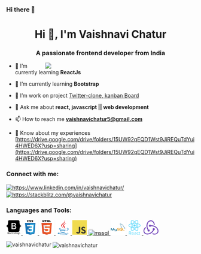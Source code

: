 ### Hi there 👋
<h1 align="center">Hi 👋, I'm Vaishnavi Chatur</h1>
<h3 align="center">A passionate frontend developer from India</h3>
<img width='400px' align='right' src='https://i.pinimg.com/originals/e7/26/c7/e726c74ac081eed50feee1433d12c998.gif'/>

- 🔭 I’m currently learning **ReactJs**

- 🌱 I’m currently learning **Bootstrap**

- 🤝 I’m work on project [Twitter-clone, kanban Board](https://github.com/ashwini286/Twitter-Clone/)

- 💬 Ask me about **react, javascript || web development**

- 📫 How to reach me **vaishnavichatur5@gmail.com**

- 📄 Know about my experiences [https://drive.google.com/drive/folders/15UW92qEQD1Wst9JiREQuTdYui4HWED6X?usp=sharing](https://drive.google.com/drive/folders/15UW92qEQD1Wst9JiREQuTdYui4HWED6X?usp=sharing)

<h3 align="left">Connect with me:</h3>
<p align="left">
<a href="https://linkedin.com/in/https://www.linkedin.com/in/vaishnavichatur/" target="blank"><img align="center" src="https://raw.githubusercontent.com/rahuldkjain/github-profile-readme-generator/master/src/images/icons/Social/linked-in-alt.svg" alt="https://www.linkedin.com/in/vaishnavichatur/" height="30" width="40" /></a>
<a href="https://codesandbox.com/https://stackblitz.com/@vaishnavichatur" target="blank"><img align="center" src="https://raw.githubusercontent.com/rahuldkjain/github-profile-readme-generator/master/src/images/icons/Social/codesandbox.svg" alt="https://stackblitz.com/@vaishnavichatur" height="30" width="40" /></a>
</p>

<h3 align="left">Languages and Tools:</h3>
<p align="left"> <a href="https://getbootstrap.com" target="_blank" rel="noreferrer"> <img src="https://raw.githubusercontent.com/devicons/devicon/master/icons/bootstrap/bootstrap-plain-wordmark.svg" alt="bootstrap" width="40" height="40"/> </a> <a href="https://www.w3schools.com/css/" target="_blank" rel="noreferrer"> <img src="https://raw.githubusercontent.com/devicons/devicon/master/icons/css3/css3-original-wordmark.svg" alt="css3" width="40" height="40"/> </a> <a href="https://www.w3.org/html/" target="_blank" rel="noreferrer"> <img src="https://raw.githubusercontent.com/devicons/devicon/master/icons/html5/html5-original-wordmark.svg" alt="html5" width="40" height="40"/> </a> <a href="https://www.java.com" target="_blank" rel="noreferrer"> <img src="https://raw.githubusercontent.com/devicons/devicon/master/icons/java/java-original.svg" alt="java" width="40" height="40"/> </a> <a href="https://developer.mozilla.org/en-US/docs/Web/JavaScript" target="_blank" rel="noreferrer"> <img src="https://raw.githubusercontent.com/devicons/devicon/master/icons/javascript/javascript-original.svg" alt="javascript" width="40" height="40"/> </a> <a href="https://www.microsoft.com/en-us/sql-server" target="_blank" rel="noreferrer"> <img src="https://www.svgrepo.com/show/303229/microsoft-sql-server-logo.svg" alt="mssql" width="40" height="40"/> </a> <a href="https://www.mysql.com/" target="_blank" rel="noreferrer"> <img src="https://raw.githubusercontent.com/devicons/devicon/master/icons/mysql/mysql-original-wordmark.svg" alt="mysql" width="40" height="40"/> </a> <a href="https://reactjs.org/" target="_blank" rel="noreferrer"> <img src="https://raw.githubusercontent.com/devicons/devicon/master/icons/react/react-original-wordmark.svg" alt="react" width="40" height="40"/> </a> <a href="https://redux.js.org" target="_blank" rel="noreferrer"> <img src="https://raw.githubusercontent.com/devicons/devicon/master/icons/redux/redux-original.svg" alt="redux" width="40" height="40"/> </a> </p>

<p><img align="left" src="https://github-readme-stats.vercel.app/api/top-langs?username=vaishnavichatur&show_icons=true&locale=en&layout=compact" alt="vaishnavichatur" /></p>

<p>&nbsp;<img align="center" src="https://github-readme-stats.vercel.app/api?username=vaishnavichatur&show_icons=true&locale=en" alt="vaishnavichatur" /></p>

